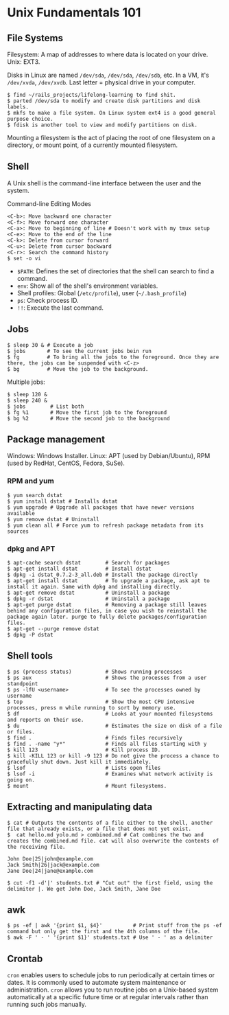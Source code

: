 # Unix Fundamentals 101

## File Systems

Filesystem: A map of addresses to where data is located on your drive. Unix: EXT3.

Disks in Linux are named `/dev/sda`, `/dev/sda`, `/dev/sdb`, etc. In a VM, it's `/dev/xvda`, `/dev/xvdb`. Last letter = physical drive in your computer.

    $ find ~/rails_projects/lifelong-learning to find shit.
    $ parted /dev/sda to modify and create disk partitions and disk labels.
    $ mkfs to make a file system. On Linux system ext4 is a good general purpose choice.
    $ fdisk is another tool to view and modify partitions on disk.

Mounting a filesystem is the act of placing the root of one filesystem on a directory, or mount point, of a currently mounted filesystem.

## Shell

A Unix shell is the command-line interface between the user and the system.

Command-line Editing Modes

    <C-b>: Move backward one character
    <C-f>: Move forward one character
    <C-a>: Move to beginning of line # Doesn't work with my tmux setup
    <C-e>: Move to the end of the line
    <C-k>: Delete from cursor forward
    <C-u>: Delete from cursor backward
    <C-r>: Search the command history
    $ set -o vi

- `$PATH`: Defines the set of directories that the shell can search to find a command.
- `env`: Show all of the shell's environment variables.
- Shell profiles: Global (`/etc/profile`), user (`~/.bash_profile`)
- `ps`: Check process ID.
- `!!`: Execute the last command.

## Jobs

    $ sleep 30 & # Execute a job
    $ jobs       # To see the current jobs bein run
    $ fg         # To bring all the jobs to the foreground. Once they are there, the jobs can be suspended with <C-z>
    $ bg         # Move the job to the background.

Multiple jobs:

    $ sleep 120 &
    $ sleep 240 &
    $ jobs        # List both
    $ fg %1       # Move the first job to the foreground
    $ bg %2       # Move the second job to the background

## Package management

Windows: Windows Installer. Linux: APT (used by Debian/Ubuntu), RPM (used by RedHat, CentOS, Fedora, SuSe).

### RPM and yum

    $ yum search dstat
    $ yum install dstat # Installs dstat
    $ yum upgrade # Upgrade all packages that have newer versions available
    $ yum remove dstat # Uninstall
    $ yum clean all # Force yum to refresh package metadata from its sources

### dpkg and APT

    $ apt-cache search dstat        # Search for packages
    $ apt-get install dstat         # Install dstat
    $ dpkg -i dstat_0.7.2-3_all.deb # Install the package directly
    $ apt-get install dstat         # To upgrade a package, ask apt to install it again. Same with dpkg and installing directly.
    $ apt-get remove dstat          # Uninstall a package
    $ dpkg -r dstat                 # Uninstall a package
    $ apt-get purge dstat           # Removing a package still leaves behind any configuration files, in case you wish to reinstall the package again later. purge to fully delete packages/configuration files.
    $ apt-get --purge remove dstat
    $ dpkg -P dstat

## Shell tools

    $ ps (process status)           # Shows running processes
    $ ps aux                        # Shows the processes from a user standpoint
    $ ps -lfU <username>            # To see the processes owned by username
    $ top                           # Show the most CPU intensive processes, press m while running to sort by memory use.
    $ df                            # Looks at your mounted filesystems and reports on their use.
    $ du                            # Estimates the size on disk of a file or files.
    $ find .                        # Finds files recursively
    $ find . -name "y*"             # Finds all files starting with y
    $ kill 123                      # Kill process ID.
    $ kill -KILL 123 or kill -9 123 # Do not give the process a chance to gracefully shut down. Just kill it immediately.
    $ lsof                          # Lists open files
    $ lsof -i                       # Examines what network activity is going on.
    $ mount                         # Mount filesystems.

## Extracting and manipulating data

    $ cat # Outputs the contents of a file either to the shell, another file that already exists, or a file that does not yet exist.
    $  cat hello.md yolo.md > combined.md # Cat combines the two and creates the combined.md file. cat will also overwrite the contents of the receiving file.

    John Doe|25|john@example.com
    Jack Smith|26|jack@example.com
    Jane Doe|24|jane@example.com

    $ cut -f1 -d'|' students.txt # "Cut out" the first field, using the delimiter |. We get John Doe, Jack Smith, Jane Doe

## awk

    $ ps -ef | awk '{print $1, $4}'          # Print stuff from the ps -ef command but only get the first and the 4th columns of the file.
    $ awk -F ' - ' '{print $1}' students.txt # Use ' - ' as a delimiter

## Crontab

`cron` enables users to schedule jobs to run periodically at certain times or dates. It is commonly used to automate system maintenance or administration. `cron` allows you to run routine jobs on a Unix-based system automatically at a specific future time or at regular intervals rather than running such jobs manually.
